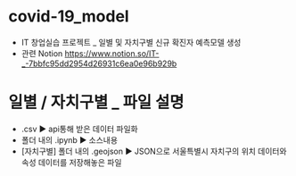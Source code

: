 # covid-19_model
- IT 창업실습 프로젝트 _ 일별 및 자치구별 신규 확진자 예측모델 생성
- 관련 Notion https://www.notion.so/IT-_-7bbfc95dd2954d26931c6ea0e96b929b

# 일별 / 자치구별 _ 파일 설명
- .csv ▶️ api통해 받은 데이터 파일화
- 폴더 내의 .ipynb ▶️ 소스내용
- [자치구별] 폴더 내의 .geojson ▶️ JSON으로 서울특별시 자치구의 위치 데이터와 속성 데이터를 저장해놓은 파일
